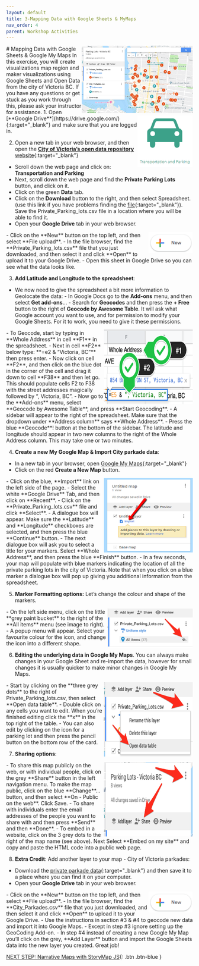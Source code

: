 ```yaml
---
layout: default
title: 3-Mapping Data with Google Sheets & MyMaps
nav_order: 4
parent: Workshop Activities
---
```

<img src="images/maps-01.png" style="float:right;width:300px" alt="map of parking example">
# Mapping Data with Google Sheets & Google My Maps
In this exercise, you will create visualizations map region and maker visualizations using Google Sheets and Open Data from the city of Victoria BC. If you have any questions or get stuck as you work through this, please ask your instructor for assistance. 
<img src="images/maps-02.png" style="float:right;width:150px" alt="transportation and parking symbol">
1. Open [**Google Drive**](https://drive.google.com/){:target="_blank"} and make sure that you are logged in.

2. Open a new tab in your web browser, and then open the [**City of Victoria’s open data repository** website](http://opendata.victoria.ca){:target="_blank"}
- Scroll down the web page and click on: **Transportation and Parking**
- Next, scroll down the web page and find the **Private Parking Lots** button, and click on it.
- Click on the green **Data** tab.
- Click on the **Download** button to the right, and then select Spreadsheet. (use this link if you have problems finding the [file](http://bit.ly/31wBewm){:target="_blank"}). Save the Private_Parking_lots.csv file in a location where you will be able to find it.
- Open your **Google Drive** tab in your web browser.
<img src="images/maps-03.png" style="float:right;width:120px" alt="Google new button">
- Click on the **New** button on the top left, and then select **File upload**.
- In the file browser, find the **Private_Parking_lots.csv** file that you just downloaded, and then select it and click **Open** to upload it to your Google Drive. 
- Open this sheet in Google Drive so you can see what the data looks like.

3. **Add Latitude and Longitude to the spreadsheet**:
- We now need to give the spreadsheet a bit more information to Geolocate the data:
      - In Google Docs go to the **Add-ons** menu, and then select **Get add-ons**… 
      - Search for **Geocodes** and then press the **+ Free** button to the right of **Geocode by Awesome Table**. It will ask what Google account you want to use, and for permission to modify your Google Sheets. For it to work, you need to give it these permissions.
<img src="images/maps-04.png" style="float:right;width:240px;height:200px;" alt="visual of F1 and F2">
- To Geocode, start by typing in **Whole Address** in cell **F1** in the spreadsheet.
- Next in cell **F2** below type: **=e2 & “Victoria, BC”** then press enter.
- Now click on cell **F2**, and then click on the blue dot in the corner of the cell and drag it down to cell **F38** and then let go. This should populate cells F2 to F38 with the street addresses magically followed by “, Victoria, BC”. 
- Now go to the **Add-ons** menu, select **Geocode by Awesome Table**, and press **Start Geocoding**.
- A sidebar will appear to the right of the spreadsheet. Make sure that the dropdown under **Address column** says **Whole Address**.
- Press the blue **Geocode**! button at the bottom of the sidebar. The latitude and longitude should appear in two new columns to the right of the Whole Address column. This may take one or two minutes.

4. **Create a new My Google Map & Import City parkade data**:
- In a new tab in your browser, open [Google My Maps](https://google.com/mymaps){:target="_blank"} 
- Click on the red **Create a New Map** button.
<img src="images/maps-05.png" style="float:right;width:240px;height:200px;" alt="Import button">
- Click on the blue, **Import** link on the left side of the page.
- Select the white **Google Drive** Tab, and then click on **Recent**. 
- Click on the **Private_Parking_lots.csv** file and click **Select**. 
- A dialogue box will appear. Make sure the **Latitude** and **Longitude** checkboxes are selected, and then press the blue **Continue** button.
- The next dialogue box will ask you to select a title for your markers. Select **Whole Address**, and then press the blue **Finish** button. 
- In a few seconds, your map will populate with blue markers indicating the location of all the private parking lots in the city of Victoria. Note that when you click on a blue marker a dialogue box will pop up giving you additional information from the spreadsheet.

5. **Marker Formatting options:** Let’s change the colour and shape of the markers.
<img src="images/maps-06.png" style="float:right;width:230px" alt="All Items Colour bucket">
- On the left side menu, click on the little **grey paint bucket** to the right of the **All items** menu (see image to right).
- A popup menu will appear. Select your favourite colour for the icon, and change the icon into a different shape.

6. **Editing the underlying data in Google My Maps**. You can always make changes in your Google Sheet and re-import the data, however for small changes it is usually quicker to make minor changes in Google My Maps.
<img src="images/maps-07.png" style="float:right;width:240px;height:200px;" alt="Three grey dots and editing menu">
- Start by clicking on the **three grey dots** to the right of Private_Parking_lots.csv, then select **Open data table**.
- Double click on any cells you want to edit. When you’re finished editing click the **x** in the top right of the table.
- You can also edit by clicking on the icon for a parking lot and then press the pencil button on the bottom row of the card.

7. **Sharing options**:
<img src="images/maps-08.png" style="float:right;width:240px;height:200px;" alt="three grey dots and sharing options">
- To share this map publicly on the web, or with individual people, click on the grey **Share** button in the left navigation menu. To make the map public, click on the blue **Change**… button, and then select **On - Public on the web**. Click Save.
- To share with individuals enter the email addresses of the people you want to share with and then press **Send** and then **Done**.
- To embed in a website, click on the 3 grey dots to the right of the map name (see above). Next Select **Embed on my site** and copy and paste the HTML code into a public web page.

8. **Extra Credit**: Add another layer to your map - City of Victoria parkades:
- Download the [private parkade data](http://bit.ly/2MVGNRX){:target="_blank"}  and then save it to a place where you can find it on your computer.
- Open your **Google Drive** tab in your web browser.
<img src="images/maps-09.png" style="float:right;width:120px" alt="Google new button">
- Click on the **New** button on the top left, and then select **File upload**.
- In the file browser, find the **City_Parkades.csv** file that you just downloaded, and then select it and click **Open** to upload it to your Google Drive. 
- Use the instructions in section #3 & #4 to geocode new data and import it into Google Maps. 
    - Except in step #3 ignore setting up the GeoCoding Add-on.
    - In step #4 instead of creating a new Google My Map you’ll click on the grey, **Add Layer** button and import the Google Sheets data into the new layer you created. Great job!

[NEXT STEP: Narrative Maps with StoryMap JS](narrative-storymap.html){: .btn .btn-blue }
